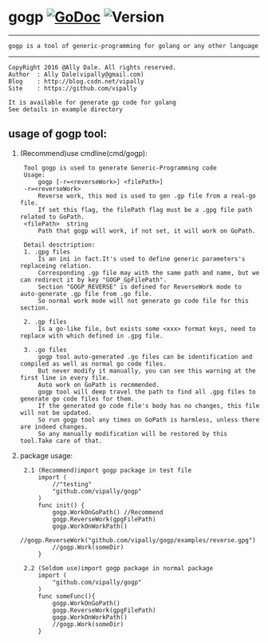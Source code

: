 # gogp [![GoDoc](https://godoc.org/github.com/vipally/gogp?status.svg)](https://godoc.org/github.com/vipally/gogp) ![Version](https://img.shields.io/badge/version-2.9.0-green.svg)
----
	
	gogp is a tool of generic-programming for golang or any other language

----

	CopyRight 2016 @Ally Dale. All rights reserved.
    Author  : Ally Dale(vipally@gmail.com)
    Blog    : http://blog.csdn.net/vipally
    Site    : https://github.com/vipally

	It is available for generate gp code for golang
	See details in example directory

## usage of gogp tool:
1. (Recommend)use cmdline(cmd/gogp):

        Tool gogp is used to generate Generic-Programming code
		Usage:
    		gogp [-r=<reverseWork>] <filePath>]
		-r=<reverseWork>
      		Reverse work, this mod is used to gen .gp file from a real-go file.
      		If set this flag, the filePath flag must be a .gpg file path related to GoPath.
  		<filePath>  string
      		Path that gogp will work, if not set, it will work on GoPath.
			
		Detail desctription:
		1. .gpg files
			Is an ini in fact.It's used to define generic parameters's replaceing relation.
			Corresponding .gp file may with the same path and name, but we can redirect it by key "GOGP_GpFilePath".
			Section "GOGP_REVERSE" is defined for ReverseWork mode to auto-generate .gp file from .go file.
			So normal work mode will not generate go code file for this section.
			
		2. .gp files
			Is a go-like file, but exists some <xxx> format keys, need to replace with which defined in .gpg file.
			
		3. .go files
			gogp tool auto-generated .go files can be identification and compiled as well as normal go code files.
			But never modify it manually, you can see this warning at the first line in every file.
			Auto work on GoPath is recmmended. 
			gogp tool will deep travel the path to find all .gpg files to generate go code files for them.
			If the generated go code file's body has no changes, this file will not be updated.
			So run gogp tool any times on GoPath is harmless, unless there are indeed changes.
			So any manually modification will be restored by this tool.Take care of that.
	
2. package usage:

		2.1 (Recommend)import gogp package in test file
	 		import (
	 			//"testing"
				"github.com/vipally/gogp"
	 		)
			func init() {
				gogp.WorkOnGoPath() //Recommend
				gogp.ReverseWork(gpgFilePath)
				gogp.WorkOnWorkPath()
				//gogp.ReverseWork("github.com/vipally/gogp/examples/reverse.gpg")
				//gogp.Work(someDir)
			}
	
		2.2 (Seldom use)import gogp package in normal package
			import (
				"github.com/vipally/gogp"
			)
			func someFunc(){
				gogp.WorkOnGoPath()
				gogp.ReverseWork(gpgFilePath)
				gogp.WorkOnWorkPath()
				//gogp.Work(someDir)
			}
	
